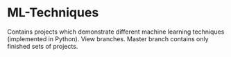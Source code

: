 # ML-Techniques
Contains projects which demonstrate different machine learning techniques (implemented in Python). View branches. Master branch contains only finished sets of projects.
